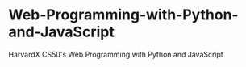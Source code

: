 # Web-Programming-with-Python-and-JavaScript
HarvardX CS50's Web Programming with Python and JavaScript
